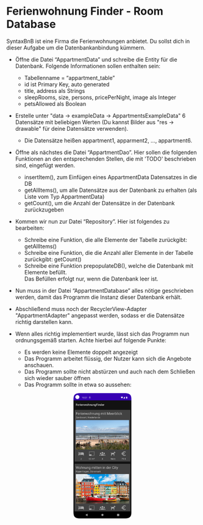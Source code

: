 # Ferienwohnung Finder - Room Database

SyntaxBnB ist eine Firma die Ferienwohnungen anbietet.
Du sollst dich in dieser Aufgabe um die Datenbankanbindung kümmern.


- Öffne die Datei “AppartmentData” und schreibe die Entity für die Datenbank. Folgende Informationen sollen enthalten sein:
  - Tabellenname = “appartment_table”
  - id ist Primary Key, auto generated
  - title, address als Strings
  - sleepRooms, size, persons, pricePerNight, image als Integer
  - petsAllowed als Boolean


- Erstelle unter "data -> exampleData -> AppartmentsExampleData" 6 Datensätze mit beliebigen Werten
  (Du kannst Bilder aus "res -> drawable" für deine Datensätze verwenden).
  - Die Datensätze heißen appartment1, apparment2, …, appartment6.


- Öffne als nächstes die Datei “AppartmentDao”. Hier sollen die folgenden Funktionen an den
  entsprechenden Stellen, die mit 'TODO' beschrieben sind, eingefügt werden.
  - insertItem(), zum Einfügen eines AppartmentData Datensatzes in die DB
  - getAllItems(), um alle Datensätze aus der Datenbank zu erhalten (als Liste vom Typ AppartmentData)
  - getCount(), um die Anzahl der Datensätze in der Datenbank zurückzugeben


- Kommen wir nun zur Datei “Repository”. Hier ist folgendes zu bearbeiten:
  - Schreibe eine Funktion, die alle Elemente der Tabelle zurückgibt: getAllItems()
  - Schreibe eine Funktion, die die Anzahl aller Elemente in der Tabelle zurückgibt: getCount()
  - Schreibe eine Funktion prepopulateDB(), welche die Datenbank mit Elemente befüllt.  
    Das Befüllen erfolgt nur, wenn die Datenbank leer ist.


- Nun muss in der Datei “AppartmentDatabase” alles nötige geschrieben werden, damit das Programm die Instanz dieser Datenbank erhält.


- Abschließend muss noch der RecyclerView-Adapter "AppartmentAdapter" angepasst werden, sodass er die Datensätze
  richtig darstellen kann.


- Wenn alles richtig implementiert wurde, lässt sich das Programm nun ordnungsgemäß starten. Achte hierbei auf folgende Punkte:
  - Es werden keine Elemente doppelt angezeigt
  - Das Programm arbeitet flüssig, der Nutzer kann sich die Angebote anschauen.
  - Das Programm sollte nicht abstürzen und auch nach dem Schließen sich wieder sauber öffnen
  - Das Programm sollte in etwa so aussehen:

<img src=app/src/main/res/drawable/img.png width="30%" height="30%" style="display:block; margin:auto;"></img>
